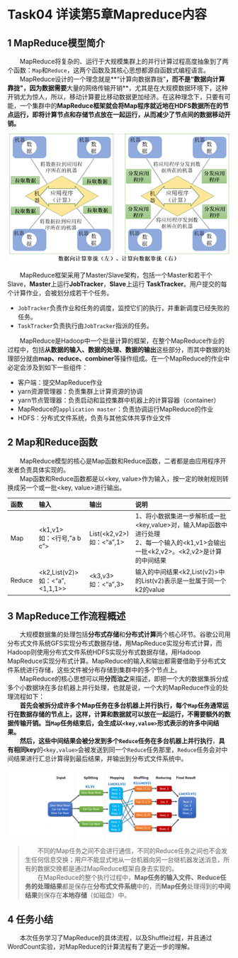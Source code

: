 # Task04 详读第5章Mapreduce内容

## 1 MapReduce模型简介

&emsp;&emsp;MapReduce将复杂的、运行于大规模集群上的并行计算过程高度抽象到了两个函数：`Map`和`Reduce`，这两个函数及其核心思想都源自函数式编程语言。  
&emsp;&emsp;MapReduce设计的一个理念就是**“计算向数据靠拢”**，而不是“数据向计算靠拢"，因为数据需要**大量的网络传输开销**，尤其是在大规模数据环境下，这种开销尤为惊人，所以，移动计算要比移动数据更加经济。在这种理念下，只要有可能，一个集群中的**MapReduce框架就会将Map程序就近地在HDFS数据所在的节点运行，即将计算节点和存储节点放在一起运行，从而减少了节点间的数据移动开销。**

<center><img src="img/ch5.1.2.png" style="zoom:80%;" /></center>

&emsp;&emsp;MapReduce框架采用了Master/Slave架构，包括一个Master和若干个Slave，**Master**上运行**JobTracker**，**Slave**上运行 **TaskTracker**。用户提交的每个计算作业，会被划分成若干个任务。  

- `JobTracker`负责作业和任务的调度，监控它们的执行，并重新调度已经失败的任务。
- `TaskTracker`负责执行由`JobTracker`指派的任务。

&emsp;&emsp;MapReduce是Hadoop中一个批量计算的框架，在整个MapReduce作业的过程中，包括**从数据的输入、数据的处理、数据的输出**这些部分，而其中数据的处理部分就由**map、reduce、combiner**等操作组成。在一个MapReduce的作业中必定会涉及到如下一些组件：
-  客户端：提交MapReduce作业
-  yarn资源管理器：负责集群上计算资源的协调
-  yarn节点管理器：负责启动和监控集群中机器上的计算容器（container）
-  MapReduce的`application master`：负责协调运行MapReduce的作业
-  HDFS：分布式文件系统，负责与其他实体共享作业文件

## 2 Map和Reduce函数

&emsp;&emsp;MapReduce模型的核心是Map函数和Reduce函数，二者都是由应用程序开发者负责具体实现的。  
&emsp;&emsp;Map函数和Reduce函数都是以<key, value>作为输入，按一定的映射规则转换成另一个或一批<key, value>进行输出。  

|  函数  |              输入              |           输出            |                             说明                             |
| :----- | :----------------------------- | :------------------------ | :----------------------------------------------------------- |
|  Map   |   <k1,v1><br>如：<行号,”a b c”>   | List(<k2,v2>)<br>如：<“a”,1> | 1、将小数据集进一步解析成一批<key,value>对，输入Map函数中进行处理<br>2、每一个输入的<k1,v1>会输出一批<k2,v2>。<k2,v2>是计算的中间结果 |
| Reduce | <k2,List(v2)><br>如：<“a”,<1,1,1>> |    <k3,v3><br>如：<“a”,3>    | 输入的中间结果<k2,List(v2)>中的List(v2)表示是一批属于同一个k2的value |

## 3 MapReduce工作流程概述

&emsp;&emsp;大规模数据集的处理包括**分布式存储**和**分布式计算**两个核心环节。谷歌公司用分布式文件系统GFS实现分布式数据存储，用MapReduce实现分布式计算，而Hadoop则使用分布式文件系统HDFS实现分布式数据存储，用Hadoop MapReduce实现分布式计算。MapReduce的输入和输出都需要借助于分布式文件系统进行存储，这些文件被分布存储到集群中的多个节点上。  
&emsp;&emsp;MapReduce的核心思想可以用**分而治之**来描述，即把一个大的数据集拆分成多个小数据块在多台机器上并行处理，也就是说，一个大的MapReduce作业的处理流程如下：  
&emsp;&emsp;**首先会被拆分成许多个Map任务在多台机器上并行执行，**每个`Map`任务通常运行在数据存储的节点上，这样，计算和数据就可以放在一起运行，不需要额外的数据传输开销。当`Map`任务结束后，会生成以`<key,value>`形式表示的许多中间结果。  
&emsp;&emsp;然后，这些中间结果会被分发到多个`Reduce`任务在多台机器上**并行执行**，**具有相同key**的`<key,value>`会被发送到同一个`Reduce`任务那里，`Reduce`任务会对中间结果进行汇总计算得到最后结果，并输出到分布式文件系统中。

![image-20211202203840694](img/ch5.2.1.png)

> &emsp;&emsp;不同的Map任务之间不会进行通信，不同的Reduce任务之间也不会发生任何信息交换；用户不能显式地从一台机器向另一台继机器发送消息，所有的数据交换都是通过MapReduce框架自身去实现的。  
> &emsp;&emsp;在MapReduce的整个执行过程中，**Map任务的输入文件、Reduce任务的处理结果**都是保存在**分布式文件系统**中的，而**Map任务**处理得到的**中间结果**则保存在**本地存储**（如磁盘）中。

## 4 任务小结
&emsp;&emsp;本次任务学习了MapReduce的具体流程，以及Shuffle过程，并且通过WordCount实验，对MapReduce的计算流程有了更近一步的理解。